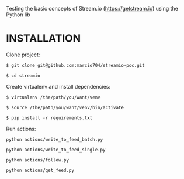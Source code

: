 
Testing the basic concepts of Stream.io (https://getstream.io) using the Python lib

INSTALLATION
============

Clone project:

`$ git clone git@github.com:marcio704/streamio-poc.git`

`$ cd streamio`


Create virtualenv and install dependencies:

`$ virtualenv /the/path/you/want/venv`

`$ source /the/path/you/want/venv/bin/activate`

`$ pip install -r requirements.txt`


Run actions:

`python actions/write_to_feed_batch.py`

`python actions/write_to_feed_single.py`

`python actions/follow.py`

`python actions/get_feed.py`
